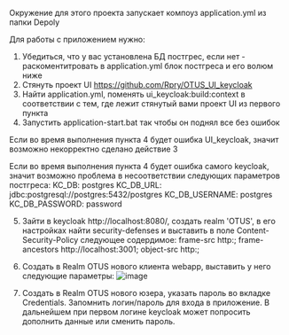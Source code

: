 Окружение для этого проекта запускает компоуз application.yml из папки Depoly

Для работы с приложением нужно:
1. Убедиться, что у вас установлена БД постгрес, если нет - раскоментитровать в application.yml блок постгреса и его волюм ниже
2. Стянуть проект UI https://github.com/Rpry/OTUS_UI_keycloak
3. Найти application.yml, поменять ui_keycloak:build:context в соответствии с тем, где лежит стянутый вами проект UI из первого пункта
4. Запустить application-start.bat так чтобы он поднял все без ошибок
  
Если во время выполнения пункта 4 будет ошибка UI_keycloak, значит возможно некорректно сделано действие 3

Если во время выполнения пункта 4 будет ошибка самого keycloak, значит возможно проблема в несоответствии следующих параметров постгреса:
      KC_DB: postgres
      KC_DB_URL: jdbc:postgresql://postgres:5432/postgres
      KC_DB_USERNAME: postgres
      KC_DB_PASSWORD: password

5. Зайти в keycloak http://localhost:8080/, создать realm 'OTUS', в его настройках найти security-defenses и выставить в поле Content-Security-Policy следующее содердимое: 
frame-src http:; frame-ancestors http://localhost:3001; object-src http:;
6. Создать в Realm OTUS нового клиента webapp, выставить у него следующие параметры:
![image](https://github.com/Rpry/OTUS_api_keycloak/assets/13750284/e2dc362b-0311-4797-ab5b-e8dc935d5fbd)

7. Создать в Realm OTUS нового юзера, указать пароль во вкладке Credentials. Запомнить логин/пароль для входа в приложение. В дальнейшем при первом логине keycloak может попросить дополнить данные или сменить пароль.
   
